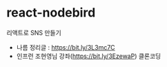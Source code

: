 # react-nodebird
리액트로 SNS 만들기

- 나름 정리글 : https://bit.ly/3L3mc7C
- 인프런 조현영님 강좌(https://bit.ly/3EzewaP) 클론코딩
